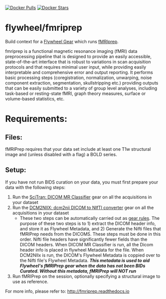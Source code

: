 [![Docker Pulls](https://img.shields.io/docker/pulls/flywheel/fmriprep.svg)](https://hub.docker.com/r/flywheel/fmriprep/)
[![Docker Stars](https://img.shields.io/docker/stars/flywheel/fmriprep.svg)](https://hub.docker.com/r/flywheel/fmriprep/)
# flywheel/fmriprep
Build context for a [Flywheel Gear](https://github.com/flywheel-io/gears/tree/master/spec) which runs [fMRIprep](http://fmriprep.readthedocs.io). 

fmriprep is a functional magnetic resonance imaging (fMRI) data preprocessing pipeline that is designed to provide an easily accessible, state-of-the-art interface that is robust to variations in scan acquisition protocols and that requires minimal user input, while providing easily interpretable and comprehensive error and output reporting. It performs basic processing steps (coregistration, normalization, unwarping, noise component extraction, segmentation, skullstripping etc.) providing outputs that can be easily submitted to a variety of group level analyses, including task-based or resting-state fMRI, graph theory measures, surface or volume-based statistics, etc.

# Requirements:
## Files:
fMRIPrep requires that your data set include at least one T1w structural image and (unless disabled with a flag) a BOLD series.

## Setup:
If you have not run BIDS curation on your data, you must first prepare your data with the following steps:
1. Run the [SciTran: DICOM MR Classifier](https://github.com/scitran-apps/dicom-mr-classifier) gear on all the acquisitions in your dataset
1. Run the [DCM2NIIX: dcm2nii DICOM to NIfTI converter](https://github.com/scitran-apps/dcm2niix) gear on all the acquisitions in your dataset 
    * These two steps can be automatically carried out as [gear rules](https://docs.flywheel.io/hc/en-us/articles/360008553133-Project-Gear-Rules).  The purpose of these two steps is to 1) extract the DICOM header info, and store it as Flywheel Metadata, and 2) Generate the Nifti files that fMRIPrep needs from the DICOMS.  These steps must be done in this order.  Nifti file headers have significantly fewer fields than the DICOM headers.  When DICOM MR Classifier is run, all the Dicom header info is placed in flywheel Metadata for the file.  When DCM2NIIx is run, the DICOM's Flywheel Metadata is coppied over to the Nifti file's Flywheel Metadata.  ***This metadata is used to aid Flywheel's fMRIPrep gear when the data has not been BIDs Curated.  Without this metadata, fMRIPrep will NOT run***
1. Run fMRIPrep on the session, optionally specifying a structural image to use as reference.


For more info, please refer to: http://fmriprep.readthedocs.io
